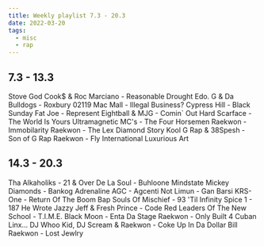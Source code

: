 ```yaml
---
title: Weekly playlist 7.3 - 20.3
date: 2022-03-20
tags:
  - misc
  - rap
---
```


## 7.3 - 13.3

Stove God Cook$ & Roc Marciano - Reasonable Drought
Edo. G & Da Bulldogs - Roxbury 02119
Mac Mall - Illegal Business?
Cypress Hill - Black Sunday
Fat Joe - Represent
Eightball & MJG - Comin` Out Hard
Scarface - The World Is Yours
Ultramagnetic MC's - The Four Horsemen
Raekwon - Immobilarity
Raekwon - The Lex Diamond Story
Kool G Rap & 38Spesh - Son of G Rap
Raekwon - Fly International Luxurious Art

## 14.3 - 20.3

Tha Alkaholiks - 21 & Over
De La Soul - Buhloone Mindstate
Mickey Diamonds - Bankog Adrenaline
AGC - Agcenti
Not Limun - Gan Barsi
KRS-One - Return Of The Boom Bap
Souls Of Mischief - 93 'Til Infinity
Spice 1 - 187 He Wrote
Jazzy Jeff & Fresh Prince - Code Red
Leaders Of The New School - T.I.M.E.
Black Moon - Enta Da Stage
Raekwon - Only Built 4 Cuban Linx...
DJ Whoo Kid, DJ Scream & Raekwon - Coke Up In Da Dollar Bill
Raekwon - Lost Jewlry
